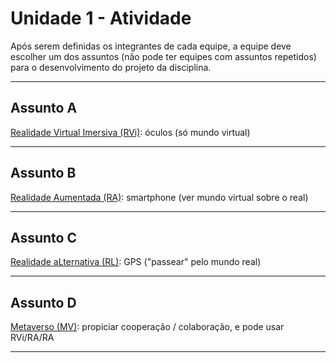 # Unidade 1 - Atividade  

Após serem definidas os integrantes de cada equipe, a equipe deve escolher um dos assuntos (não pode ter equipes com assuntos repetidos) para o desenvolvimento do projeto da disciplina.  

----------

## Assunto A

[Realidade Virtual Imersiva (RVi)](README.md#realidade-virtual-imersiva-rv--rvi "Realidade Virtual Imersiva (RVi)"): óculos (só mundo virtual)  

----------

## Assunto B

[Realidade Aumentada (RA)](README.md#realidade-virtual-aumentada-ra "Realidade Aumentada (RA)"): smartphone (ver mundo virtual sobre o real)  

----------

## Assunto C

[Realidade aLternativa (RL)](README.md#realidade-virtual-alternativa "Realidade aLternativa (RL)"): GPS ("passear" pelo mundo real)  

----------

## Assunto D

[Metaverso (MV)](README.md#metaverso "Metaverso (MV)"): propiciar cooperação / colaboração, e pode usar RVi/RA/RA  

----------
